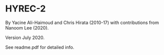 # HYREC-2
By Yacine Ali-Haimoud and Chris Hirata (2010-17)
	with contributions from Nanoom Lee (2020).

Version July 2020.

See readme.pdf for detailed info.
